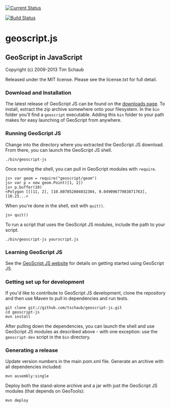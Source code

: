 [![Current Status](https://secure.travis-ci.org/geoscript/geoscript-js.png?branch=master)](https://travis-ci.org/geoscript/geoscript-js)

[![Build Status](https://github.com/geoscript/geoscript-js/workflows/Maven%20Build/badge.svg)](https://github.com/geoscript/geoscript-js/actions)

# geoscript.js

## GeoScript in JavaScript

Copyright (c) 2009-2013 Tim Schaub

Released under the MIT license.  Please see the license.txt for full detail.

### Download and Installation

The latest release of GeoScript JS can be found on the [downloads page](http://geoscript.net/js/download.html).  To install, extract the zip archive somewhere onto your filesystem.  In the `bin` folder you'll find a `geoscript` executable.  Adding this `bin` folder to your path makes for easy launching of GeoScript from anywhere.

### Running GeoScript JS

Change into the directory where you extracted the GeoScript JS download.  From there, you can launch the GeoScript JS shell.

    ./bin/geoscript-js

Once running the shell, you can pull in GeoScript modules with `require`.

    js> var geom = require("geoscript/geom")
    js> var p = new geom.Point([1, 2])
    js> p.buffer(10)
    <Polygon [[[11, 2], [10.807852804032304, 0.04909677983871763], [10.23...>

When you're done in the shell, exit with `quit()`.

    js> quit()

To run a script that uses the GeoScript JS modules, include the path to your script.

    ./bin/geoscript-js yourscript.js

### Learning GeoScript JS

See the [GeoScript JS website](http://geoscript.net/js/) for details on getting started using GeoScript JS.

### Getting set up for development

If you'd like to contribute to GeoScript JS development, clone the repository and then use Maven to pull in dependencies and run tests.

    git clone git://github.com/tschaub/geoscript-js.git
    cd geoscript-js
    mvn install

After pulling down the dependencies, you can launch the shell and use GeoScript JS modules as described above - with one exception: use the `geoscript-dev` script in the `bin` directory.

### Generating a release

Update version numbers in the main pom.xml file.  Generate an archive with all dependencies included:

    mvn assembly:single

Deploy both the stand-alone archive and a jar with just the GeoScript JS modules (that depends on GeoTools):

    mvn deploy

